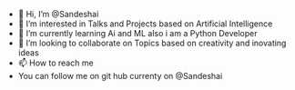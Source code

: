 - 👋 Hi, I’m @Sandeshai
- 👀 I’m interested in  Talks and Projects based on Artificial Intelligence
- 🌱 I’m currently learning Ai and ML also i am a Python Developer 
- 💞️ I’m looking to collaborate on Topics based on creativity and inovating ideas
- 📫 How to reach me
-   You can follow me on git hub currenty on @Sandeshai

<!---
Sandeshai/Sandeshai is a ✨ special ✨ repository because its Based on totaly those topics which are related to Ai and ML
--->
